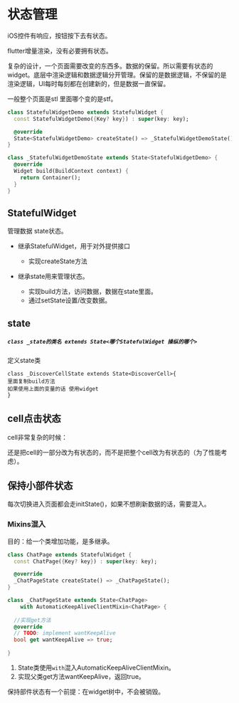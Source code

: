 # 状态管理

iOS控件有响应，按钮按下去有状态。

flutter增量渲染，没有必要拥有状态。

复杂的设计，一个页面需要改变的东西多。数据的保留。所以需要有状态的widget。底层中渲染逻辑和数据逻辑分开管理。保留的是数据逻辑，不保留的是渲染逻辑，UI每时每刻都在创建新的，但是数据一直保留。

一般整个页面是stl 里面哪个变的是stf。

```dart
class StatefulWidgetDemo extends StatefulWidget {
  const StatefulWidgetDemo({Key? key}) : super(key: key);

  @override
  State<StatefulWidgetDemo> createState() => _StatefulWidgetDemoState();
}

class _StatefulWidgetDemoState extends State<StatefulWidgetDemo> {
  @override
  Widget build(BuildContext context) {
    return Container();
  }
}
```

## StatefulWidget

管理数据 state状态。

- 继承StatefulWidget，用于对外提供接口
  - 实现createState方法

- 继承state用来管理状态。	
  - 实现build方法，访问数据，数据在state里面。
  - 通过setState设置/改变数据。

## state

##### `class _state的类名 extends State<哪个StatefulWidget 操纵的哪个>`

定义state类

```
class _DiscoverCellState extends State<DiscoverCell>{
里面复制build方法
如果使用上面的变量的话 使用widget
}
```

## cell点击状态

cell非常复杂的时候：

还是把cell的一部分改为有状态的，而不是把整个cell改为有状态的（为了性能考虑）。

## 保持小部件状态

每次切换进入页面都会走initState()，如果不想刷新数据的话，需要混入。

### Mixins混入

目的：给一个类增加功能，是多继承。

```dart
class ChatPage extends StatefulWidget {
  const ChatPage({Key? key}) : super(key: key);

  @override
  _ChatPageState createState() => _ChatPageState();
}

class _ChatPageState extends State<ChatPage>
    with AutomaticKeepAliveClientMixin<ChatPage> {
  
  //实现get方法
  @override
  // TODO: implement wantKeepAlive
  bool get wantKeepAlive => true;
  
}
```

1. State类使用`with`混入AutomaticKeepAliveClientMixin。
2. 实现父类get方法wantKeepAlive，返回true。


保持部件状态有一个前提：在widget树中，不会被销毁。
